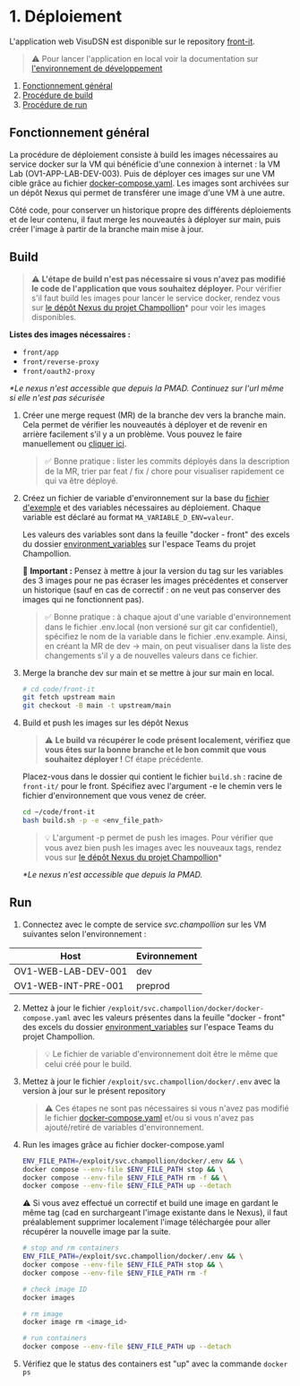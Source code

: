 # 1. Déploiement

L'application web VisuDSN est disponible sur le repository [front-it](..).

> ⚠️ Pour lancer l'application en local voir la documentation sur [l'environnement de développement](2_developpement.md)

1. [Fonctionnement général](#fonctionnement-général)
3. [Procédure de build](#build)
4. [Procédure de run](#run)

## Fonctionnement général

La procédure de déploiement consiste à build les images nécessaires au service docker sur la VM qui bénéficie d'une connexion à internet : la VM Lab (OV1-APP-LAB-DEV-003). Puis de déployer ces images sur une VM cible grâce au fichier [docker-compose.yaml](../docker-compose.yaml). Les images sont archivées sur un dépôt Nexus qui permet de transférer une image d'une VM à une autre.

Côté code, pour conserver un historique propre des différents déploiements et de leur contenu, il faut merge les nouveautés à déployer sur main, puis créer l'image à partir de la branche main mise à jour.

## Build

> ⚠️ **L'étape de build n'est pas nécessaire si vous n'avez pas modifié le code de l'application que vous souhaitez déployer.** Pour vérifier s'il faut build les images pour lancer le service docker, rendez vous sur [le dépôt Nexus du projet Champollion](https://10.252.1.10/#browse/browse:Champollion:v2%2Fchampollion-dev)\* pour voir les images disponibles.

**Listes des images nécessaires :**

- `front/app`
- `front/reverse-proxy`
- `front/oauth2-proxy`

_\*Le nexus n'est accessible que depuis la PMAD. Continuez sur l'url même si elle n'est pas sécurisée_

1. Créer une merge request (MR) de la branche dev vers la branche main. Cela permet de vérifier les nouveautés à déployer et de revenir en arrière facilement s'il y a un problème. Vous pouvez le faire manuellement ou [cliquer ici](https://gitlab.intranet.social.gouv.fr/champollion/front-it/merge_requests/new?merge_request[source_branch]=dev&merge_request[target_branch]=main).

     > ✅ Bonne pratique : lister les commits déployés dans la description de la MR, trier par feat / fix / chore pour visualiser rapidement ce qui va être déployé.

2. Créez un fichier de variable d'environnement sur la base du [fichier d'exemple](../.env.example) et des variables nécessaires au déploiement. Chaque variable est déclaré au format `MA_VARIABLE_D_ENV=valeur`.

     Les valeurs des variables sont dans la feuille "docker - front" des excels du dossier [environment_variables](https://msociauxfr.sharepoint.com/:f:/r/teams/EIG71/Documents%20partages/General/Commun/D%C3%A9veloppement/environment_variables?csf=1&web=1&e=2JoDog) sur l'espace Teams du projet Champollion.

     🚨 **Important :** Pensez à mettre à jour la version du tag sur les variables des 3 images pour ne pas écraser les images précédentes et conserver un historique (sauf en cas de correctif : on ne veut pas conserver des images qui ne fonctionnent pas).

     > ✅ Bonne pratique : à chaque ajout d'une variable d'environnement dans le fichier .env.local (non versioné sur git car confidentiel), spécifiez le nom de la variable dans le fichier .env.example. Ainsi, en créant la MR de dev -> main, on peut visualiser dans la liste des changements s'il y a de nouvelles valeurs dans ce fichier.

3. Merge la branche dev sur main et se mettre à jour sur main en local.

     ```bash
     # cd code/front-it
     git fetch upstream main
     git checkout -B main -t upstream/main
     ```

4. Build et push les images sur les dépôt Nexus

     > ⚠️ **Le build va récupérer le code présent localement, vérifiez que vous êtes sur la bonne branche et le bon commit que vous souhaitez déployer !** Cf étape précédente.

     Placez-vous dans le dossier qui contient le fichier `build.sh` : racine de `front-it/` pour le front. Spécifiez avec l'argument -e le chemin vers le fichier d'environnement que vous venez de créer.

     ```bash
     cd ~/code/front-it
     bash build.sh -p -e <env_file_path>
     ```

     > 💡 L'argument -p permet de push les images. Pour vérifier que vous avez bien push les images avec les nouveaux tags, rendez vous sur [le dépôt Nexus du projet Champollion](https://10.252.1.10/#browse/browse:Champollion:v2%2Fchampollion-dev)\*

    _\*Le nexus n'est accessible que depuis la PMAD._

## Run

1. Connectez avec le compte de service *svc.champollion* sur les VM suivantes selon l'environnement : 

|Host|Evironnement|
|---|---|
|OV1-WEB-LAB-DEV-001|dev|
|OV1-WEB-INT-PRE-001|preprod|

2.  Mettez à jour le fichier `/exploit/svc.champollion/docker/docker-compose.yaml` avec les valeurs présentes dans la feuille "docker - front" des excels du dossier [environment_variables](https://msociauxfr.sharepoint.com/:f:/r/teams/EIG71/Documents%20partages/General/Commun/D%C3%A9veloppement/environment_variables?csf=1&web=1&e=2JoDog) sur l'espace Teams du projet Champollion.

    > 💡 Le fichier de variable d'environnement doit être le même que celui créé pour le build.

3. Mettez à jour le fichier `/exploit/svc.champollion/docker/.env` avec la version à jour sur le présent repository

    > ⚠️ Ces étapes ne sont pas nécessaires si vous n'avez pas modifié le  fichier [docker-compose.yaml](../docker-compose.yaml) et/ou si vous n'avez pas ajouté/retiré de variables d'environnement.

4. Run les images grâce au fichier docker-compose.yaml

    ```bash
    ENV_FILE_PATH=/exploit/svc.champollion/docker/.env && \
    docker compose --env-file $ENV_FILE_PATH stop && \
    docker compose --env-file $ENV_FILE_PATH rm -f && \
    docker compose --env-file $ENV_FILE_PATH up --detach
    ```

    ⚠️ Si vous avez effectué un correctif et build une image en gardant le même tag (cad en surchargeant l'image existante dans le Nexus), il faut préalablement supprimer localement l'image téléchargée pour aller récupérer la nouvelle image par la suite.

    ```bash
    # stop and rm containers
    ENV_FILE_PATH=/exploit/svc.champollion/docker/.env && \
    docker compose --env-file $ENV_FILE_PATH stop && \
    docker compose --env-file $ENV_FILE_PATH rm -f
    
    # check image ID
    docker images

    # rm image
    docker image rm <image_id>

    # run containers
    docker compose --env-file $ENV_FILE_PATH up --detach
    ```

5. Vérifiez que le status des containers est "up" avec la commande `docker ps`